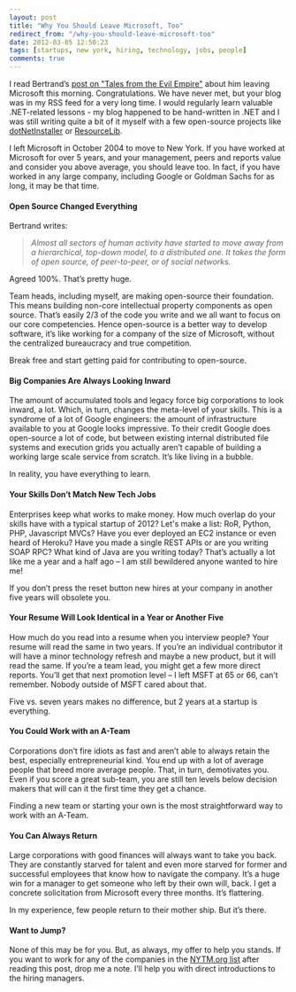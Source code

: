 ```yaml
---
layout: post
title: "Why You Should Leave Microsoft, Too"
redirect_from: "/why-you-should-leave-microsoft-too"
date: 2012-03-05 12:50:23
tags: [startups, new york, hiring, technology, jobs, people]
comments: true
---
```

I read Bertrand’s [post on "Tales from the Evil Empire"](http://weblogs.asp.net/bleroy/archive/2012/02/29/leaving-the-evil-empire.aspx) about him leaving Microsoft this morning. Congratulations. We have never met, but your blog was in my RSS feed for a very long time. I would regularly learn valuable .NET-related lessons - my blog happened to be hand-written in .NET and I was still writing quite a bit of it myself with a few open-source projects like [dotNetInstaller](https://github.com/dblock/dotnetinstaller/) or [ResourceLib](http://github.com/dblock/resourcelib/).

I left Microsoft in October 2004 to move to New York. If you have worked at Microsoft for over 5 years, and your management, peers and reports value and consider you above average, you should leave too. In fact, if you have worked in any large company, including Google or Goldman Sachs for as long, it may be that time.

#### Open Source Changed Everything

Bertrand writes:

> _Almost all sectors of human activity have started to move away from a hierarchical, top-down model, to a distributed one. It takes the form of open source, of peer-to-peer, or of social networks._

Agreed 100%. That’s pretty huge.

Team heads, including myself, are making open-source their foundation. This means building non-core intellectual property components as open source. That’s easily 2/3 of the code you write and we all want to focus on our core competencies. Hence open-source is a better way to develop software, it’s like working for a company of the size of Microsoft, without the centralized bureaucracy and true competition.

Break free and start getting paid for contributing to open-source.

#### Big Companies Are Always Looking Inward

The amount of accumulated tools and legacy force big corporations to look inward, a lot. Which, in turn, changes the meta-level of your skills. This is a syndrome of  a lot of Google engineers: the amount of infrastructure available to you at Google looks impressive. To their credit Google does open-source a lot of code, but between existing internal distributed file systems and execution grids you actually aren’t capable of building a working large scale service from scratch. It’s like living in a bubble.

In reality, you have everything to learn.

#### Your Skills Don’t Match New Tech Jobs

Enterprises keep what works to make money. How much overlap do your skills have with a typical startup of 2012? Let's make a list: RoR, Python, PHP, Javascript MVCs? Have you ever deployed an EC2 instance or even heard of Heroku? Have you made a single REST APIs or are you writing SOAP RPC? What kind of Java are you writing today? That’s actually a lot like me a year and a half ago – I am still bewildered anyone wanted to hire me!

If you don’t press the reset button new hires at your company in another five years will obsolete you.

#### Your Resume Will Look Identical in a Year or Another Five

How much do you read into a resume when you interview people? Your resume will read the same in two years. If you’re an individual contributor it will have a minor technology refresh and maybe a new product, but it will read the same. If you’re a team lead, you might get a few more direct reports. You’ll get that next promotion level – I left MSFT at 65 or 66, can’t remember. Nobody outside of MSFT cared about that.

Five vs. seven years makes no difference, but 2 years at a startup is everything.

#### You Could Work with an A-Team

Corporations don’t fire idiots as fast and aren’t able to always retain the best, especially entrepreneurial kind. You end up with a lot of average people that breed more average people. That, in turn, demotivates you. Even if you score a great sub-team, you are still ten levels below decision makers that will can it the first time they get a chance.

Finding a new team or starting your own is the most straightforward way to work with an A-Team.

#### You Can Always Return

Large corporations with good finances will always want to take you back. They are constantly starved for talent and even more starved for former and successful employees that know how to navigate the company. It’s a huge win for a manager to get someone who left by their own will, back. I get a concrete solicitation from Microsoft every three months. It’s flattering.

In my experience, few people return to their mother ship. But it’s there.

#### Want to Jump?

None of this may be for you. But, as always, my offer to help you stands. If you want to work for any of the companies in the [NYTM.org list](http://nytm.org/made/) after reading this post, drop me a note. I’ll help you with direct introductions to the hiring managers.
